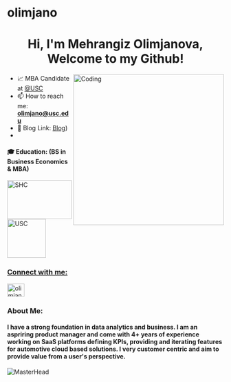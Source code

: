 # olimjano

<h1 align="center">Hi, I'm Mehrangiz Olimjanova, Welcome to my Github! </h1>
<!-- <h3 align="center">Product and Customer Focused</h3> -->
<img align="right" alt="Coding" width="350" src="https://hackernoon.com/images/f2px36fy.gif">



- 📈 MBA Candidate at [@USC](https://www.usc.edu/)
- 📫 How to reach me: **olimjano@usc.edu**
- 📄 Blog Link: [Blog](https://molimjanova.wixsite.com/mary))
- 
<!-- ⚡ Fun fact: **Pro ** -->


<h4 align="left">🎓 Education: (BS in Business Economics & MBA)</h4>
<a href="https://www.uci.edu/" target="_blank" rel="noreferrer"><img src="https://en.wikipedia.org/wiki/File:UCI_Anteaters_logo.png" alt="SHC" width="150" height="90"/>
<a href="https://usc.edu/" target="_blank" rel="noreferrer"><img src="https://upload.wikimedia.org/wikipedia/commons/9/94/USC_Trojans_logo.svg" alt="USC" width="90" height="90"/>



<h3 align="left">Connect with me:</h3>
<p align="left">
<a href="https://www.linkedin.com/in/mehrangiz/" target="blank"><img align="center" src="https://raw.githubusercontent.com/rahuldkjain/github-profile-readme-generator/master/src/images/icons/Social/linked-in-alt.svg" alt="olimjano" height="30" width="40" /></a>
</p>

<h3 align="left">About Me:</h3>
<h4 align="left">I have a strong foundation in data analytics and business. I am an aspriring product manager and come with 4+ years of experience working on SaaS platforms defining KPIs, providing and iterating features for automotive cloud based solutions. I very customer centric and aim to provide value from a user's perspective.</h4>
  
![MasterHead](https://i.pinimg.com/originals/fc/71/63/fc71635c7f1b09ed30413f59bb749582.gif)

